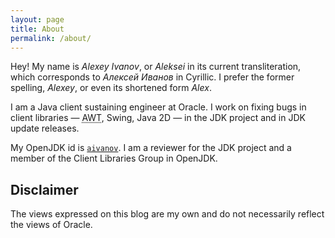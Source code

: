 ```yaml
---
layout: page
title: About
permalink: /about/
---
```


Hey! My name is *Alexey Ivanov*, or *Aleksei* in its current transliteration,
which corresponds to *Алексей Иванов* in Cyrillic.
I prefer the former spelling, *Alexey*,
or even its shortened form *Alex*.

I am a Java client sustaining engineer at Oracle. I work on fixing bugs in
client libraries&nbsp;— <abbr title="Abstract Window Toolkit">AWT</abbr>,
Swing, Java&nbsp;2D&nbsp;— in the JDK project and in JDK update releases.

My OpenJDK id is [`aivanov`](https://openjdk.org/census#aivanov).
I am a reviewer for the JDK project and a member of the
Client Libraries Group in OpenJDK.

## Disclaimer

The views expressed on this blog are my own and
do not necessarily reflect the views of Oracle.
